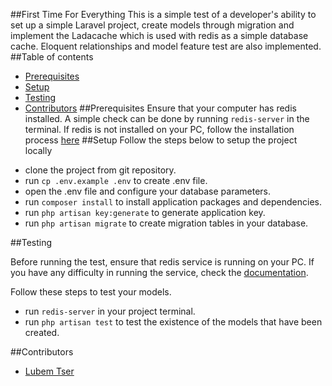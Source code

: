 ##First Time For Everything
This is a simple test of a developer's ability to set up a simple Laravel project, create models through migration and implement the Ladacache which is used with redis as a simple database cache. Eloquent relationships and model feature test are also implemented.
##Table of contents
* [Prerequisites](#prerequisites)
* [Setup](#setup)
* [Testing](#testing)
* [Contributors](#contributors)
##Prerequisites
Ensure that your computer  has redis installed. A simple check can be done by running ``redis-server`` in the terminal. If redis is not installed on your PC, follow the installation process [here](https://redis.io/docs/getting-started/)
##Setup
Follow the steps below to setup the project locally

- clone the project from git repository.
- run ``cp .env.example .env`` to create .env file.
- open the .env file and configure your database parameters.
- run ``composer install`` to install application packages and dependencies.
- run ``php artisan key:generate`` to generate application key.
- run ``php artisan migrate`` to create migration tables in your database.

##Testing

Before running the test, ensure that redis service is running on your PC. If you have any difficulty in running the service, check the [documentation](https://redis.io/docs/getting-started/). <p/> Follow these steps to test your models.
- run ``redis-server`` in your project terminal.
- run ``php artisan test`` to test the existence of the models that have been created. 


##Contributors
- [Lubem Tser](http://slait.com.ng/about)

